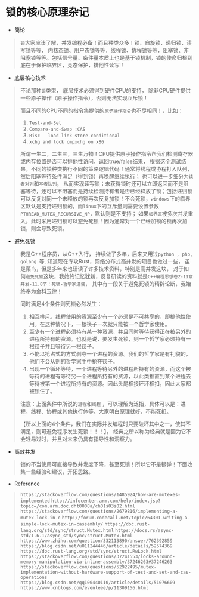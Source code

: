 # 										锁的核心原理杂记



- 简论

> `锁`大家应该了解，并发编程必备！而且种类众多！锁、自旋锁、递归锁、读写锁等等， 内核态锁、用户态锁等等，线程锁、协程锁等等，阻塞锁、非阻塞锁等等。包括信号量、条件量本质上也是基于锁机制，锁的使命归根到底在于保护临界区，竞态保护，排他性读写！



- 底层核心技术

> 不论那种`锁`类型， 底层技术必须得到硬件CPU的支持， 除非CPU硬件提供一些原子操作（原子操作指令），否则无法实现互斥锁！
>
> 而且不同的CPU不同的指令集提供的`原子操作指令`也不尽相同！，比如：
>
> 1. `Test-and-Set `
> 2. `Compare-and-Swap :CAS`
> 3. `Risc   load-link store-conditional`
> 4. `xchg and lock cmpxchg on x86 `
>
> 所谓一生二，二生三，三生万物！CPU提供原子操作指令帮我们检测寄存器或内存位置是否可以排他性访问，返回true/false结果， 根据这个测试结果，不同的锁种类执行不同的策略逻辑代码！通常将线程或协程打入队列，然后阻塞等待条件满足（得到锁）再唤醒继续执行； 也可以进一步细分为`读者对列`和`写者队列`， 从而实现读写锁；未获得锁时还可以立即返回而不是阻塞等待，还可以不阻塞而是持续检测持有者是否已经释放了锁；包括递归锁可以反复对同一个未释放的锁再次反复加锁！不会死锁，`windows`下的临界区默认是支持递归锁的，而`linux`下的互斥量则需要设置参数`PTHREAD_MUTEX_RECURSIVE_NP`，默认则是不支持； 如果`临界区`被多次并发重入，此时采用递归锁可以避免死锁！因为通常对一个已经加锁的锁再次加锁，则会导致死锁。



- 避免死锁

> 我是C++程序员，从C++入行， 持续做了多年，后来又用过`python , php, golang `等, 知道现在专攻Rust，网络分布式高并发的项目也做过一些， 虽是菜鸟，但是多年来也研读了许多技术资料，特别是高并发这块， 对于如何`避免死锁`这块，我始终记忆犹新，反复研读的资料就是`C++编程思想卷2-11章并发-11.8节：死锁-哲学家进餐`， 其中有一段关于避免死锁的精辟论断，我始终奉为金科玉律！
>
> 同时满足4个条件则死锁必然发生：
>
> 1. 相互排斥。线程使用的资源至少有一个必须是不可共享的，即排他性使用。在这种情况下，一根筷子一次就只能被一个哲学家使用。
> 2. 至少有一个进程必须持有某一种资源，并且同时等待获得正在被另外的进程所持有的资源。也就是说，要发生死锁，则一个哲学家必须持有一根筷子并且等待另一根筷子。
> 3. 不能以抢占式的方式剥夺一个进程的资源。我们的哲学家是有礼貌的，他们不会从别的哲学家手中抢夺筷子。
> 4. 出现一个循环等待，一个进程等待另外的进程所持有的资源，而这个被等待的进程有等待另一个进程所持有的资源，以此类推直到某个进程去等待被第一个进程所持有的资源。因此头尾相接环环相扣，因此大家都被锁住了。
>
> 注意：上面条件中所说的`进程`和`线程` ，可以理解为泛指，具体可以是：进程、线程、协程或其他执行体等。大家明白原理就好，不能死扣。
>
> 【所以上面的4个条件，我们在实际并发编程时只要破坏其中之一，使其不满足，则可避免程序发生死锁！！！】， 经典之所以称为经典就是因为它不会轻易过时，并且对未来仍具有指导性和洞察力。



- 高效并发

> 锁的不当使用可直接导致并发度下降，甚至死锁！所以它不是银弹！下面收集一些经验和建议，开拓思路。



- Reference

> `https://stackoverflow.com/questions/1485924/how-are-mutexes-implemented`
> `http://infocenter.arm.com/help/index.jsp?topic=/com.arm.doc.dht0008a/ch01s03s02.html`
> `https://stackoverflow.com/questions/2679816/implementing-a-mutex-lock-in-c`
> `http://forum.codecall.net/topic/64301-writing-a-simple-lock-mutex-in-cassembly/`
> `https://doc.rust-lang.org/std/sync/struct.Mutex.html`
> `https://docs.rs/async-std/1.6.1/async_std/sync/struct.Mutex.html`
> `https://www.zhihu.com/question/332113890/answer/762392859`
> `https://blog.csdn.net/u011244446/article/details/52574369`
> `https://doc.rust-lang.org/std/sync/struct.RwLock.html`
> `https://stackoverflow.com/questions/37241553/locks-around-memory-manipulation-via-inline-assembly/37246263#37246263`
> `https://stackoverflow.com/questions/52922495/mutex-implementation-without-hardware-support-of-test-and-set-and-cas-operations`
> `https://blog.csdn.net/qq100440110/article/details/51076609`
> `https://www.cnblogs.com/evenleee/p/11309156.html`
>
> 